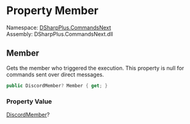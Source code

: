 # Property Member

Namespace: [DSharpPlus.CommandsNext](DSharpPlus.CommandsNext.md)  
Assembly: DSharpPlus.CommandsNext.dll

## <a id="DSharpPlus_CommandsNext_CommandContext_Member"></a>Member

Gets the member who triggered the execution. This property is null for commands sent over direct messages.

```csharp
public DiscordMember? Member { get; }
```

### Property Value

[DiscordMember](DSharpPlus.Entities.DiscordMember.md)?


